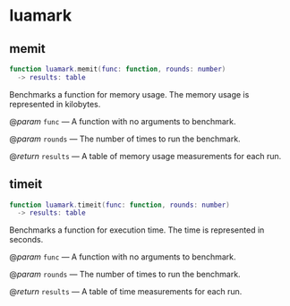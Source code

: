 # luamark

## memit

```lua
function luamark.memit(func: function, rounds: number)
  -> results: table
```

Benchmarks a function for memory usage. The memory usage is represented in kilobytes.

@_param_ `func` — A function with no arguments to benchmark.

@_param_ `rounds` — The number of times to run the benchmark.

@_return_ `results` — A table of memory usage measurements for each run.

## timeit

```lua
function luamark.timeit(func: function, rounds: number)
  -> results: table
```

Benchmarks a function for execution time. The time is represented in seconds.

@_param_ `func` — A function with no arguments to benchmark.

@_param_ `rounds` — The number of times to run the benchmark.

@_return_ `results` — A table of time measurements for each run.
